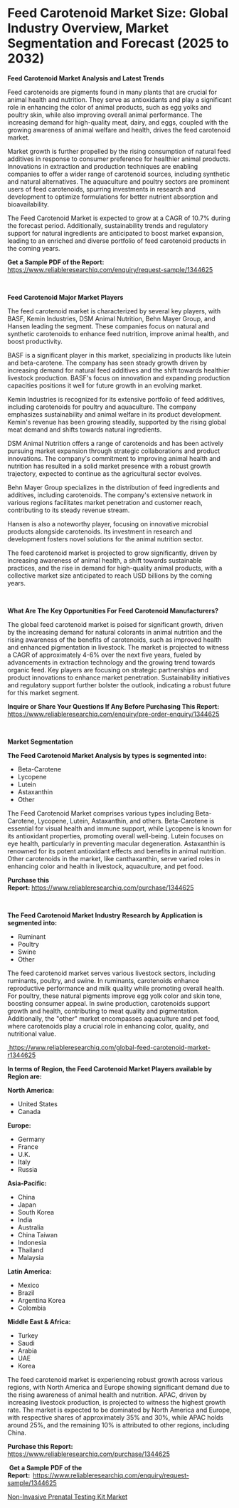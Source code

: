 <p><h1>Feed Carotenoid Market Size: Global Industry Overview, Market Segmentation and Forecast (2025 to 2032)</h1></p><p><strong>Feed Carotenoid Market Analysis and Latest Trends</strong></p>
<p><p>Feed carotenoids are pigments found in many plants that are crucial for animal health and nutrition. They serve as antioxidants and play a significant role in enhancing the color of animal products, such as egg yolks and poultry skin, while also improving overall animal performance. The increasing demand for high-quality meat, dairy, and eggs, coupled with the growing awareness of animal welfare and health, drives the feed carotenoid market.</p><p>Market growth is further propelled by the rising consumption of natural feed additives in response to consumer preference for healthier animal products. Innovations in extraction and production techniques are enabling companies to offer a wider range of carotenoid sources, including synthetic and natural alternatives. The aquaculture and poultry sectors are prominent users of feed carotenoids, spurring investments in research and development to optimize formulations for better nutrient absorption and bioavailability.</p><p>The Feed Carotenoid Market is expected to grow at a CAGR of 10.7% during the forecast period. Additionally, sustainability trends and regulatory support for natural ingredients are anticipated to boost market expansion, leading to an enriched and diverse portfolio of feed carotenoid products in the coming years.</p></p>
<p><strong>Get a Sample PDF of the Report:&nbsp;</strong> <a href="https://www.reliableresearchiq.com/enquiry/request-sample/1344625?utm_campaign=2927&utm_medium=2&utm_source=Github&utm_content=ia&utm_term=24032025&utm_id=feed-carotenoid">https://www.reliableresearchiq.com/enquiry/request-sample/1344625</a></p>
<p>&nbsp;</p>
<p><strong>Feed Carotenoid Major Market Players</strong></p>
<p><p>The feed carotenoid market is characterized by several key players, with BASF, Kemin Industries, DSM Animal Nutrition, Behn Mayer Group, and Hansen leading the segment. These companies focus on natural and synthetic carotenoids to enhance feed nutrition, improve animal health, and boost productivity.</p><p>BASF is a significant player in this market, specializing in products like lutein and beta-carotene. The company has seen steady growth driven by increasing demand for natural feed additives and the shift towards healthier livestock production. BASF's focus on innovation and expanding production capacities positions it well for future growth in an evolving market.</p><p>Kemin Industries is recognized for its extensive portfolio of feed additives, including carotenoids for poultry and aquaculture. The company emphasizes sustainability and animal welfare in its product development. Kemin's revenue has been growing steadily, supported by the rising global meat demand and shifts towards natural ingredients.</p><p>DSM Animal Nutrition offers a range of carotenoids and has been actively pursuing market expansion through strategic collaborations and product innovations. The company's commitment to improving animal health and nutrition has resulted in a solid market presence with a robust growth trajectory, expected to continue as the agricultural sector evolves.</p><p>Behn Mayer Group specializes in the distribution of feed ingredients and additives, including carotenoids. The company's extensive network in various regions facilitates market penetration and customer reach, contributing to its steady revenue stream.</p><p>Hansen is also a noteworthy player, focusing on innovative microbial products alongside carotenoids. Its investment in research and development fosters novel solutions for the animal nutrition sector.</p><p>The feed carotenoid market is projected to grow significantly, driven by increasing awareness of animal health, a shift towards sustainable practices, and the rise in demand for high-quality animal products, with a collective market size anticipated to reach USD billions by the coming years.</p></p>
<p>&nbsp;</p>
<p><strong>What Are The Key Opportunities For Feed Carotenoid Manufacturers?</strong></p>
<p><p>The global feed carotenoid market is poised for significant growth, driven by the increasing demand for natural colorants in animal nutrition and the rising awareness of the benefits of carotenoids, such as improved health and enhanced pigmentation in livestock. The market is projected to witness a CAGR of approximately 4-6% over the next five years, fueled by advancements in extraction technology and the growing trend towards organic feed. Key players are focusing on strategic partnerships and product innovations to enhance market penetration. Sustainability initiatives and regulatory support further bolster the outlook, indicating a robust future for this market segment.</p></p>
<p><strong>Inquire or Share Your Questions If Any Before Purchasing This Report:</strong> <a href="https://www.reliableresearchiq.com/enquiry/pre-order-enquiry/1344625?utm_campaign=2927&utm_medium=2&utm_source=Github&utm_content=ia&utm_term=24032025&utm_id=feed-carotenoid">https://www.reliableresearchiq.com/enquiry/pre-order-enquiry/1344625</a></p>
<p>&nbsp;</p>
<p><strong>Market Segmentation</strong></p>
<p><strong>The Feed Carotenoid Market Analysis by types is segmented into:</strong></p>
<p><ul><li>Beta-Carotene</li><li>Lycopene</li><li>Lutein</li><li>Astaxanthin</li><li>Other</li></ul></p>
<p><p>The Feed Carotenoid Market comprises various types including Beta-Carotene, Lycopene, Lutein, Astaxanthin, and others. Beta-Carotene is essential for visual health and immune support, while Lycopene is known for its antioxidant properties, promoting overall well-being. Lutein focuses on eye health, particularly in preventing macular degeneration. Astaxanthin is renowned for its potent antioxidant effects and benefits in animal nutrition. Other carotenoids in the market, like canthaxanthin, serve varied roles in enhancing color and health in livestock, aquaculture, and pet food.</p></p>
<p><strong>Purchase this Report:&nbsp;</strong><a href="https://www.reliableresearchiq.com/purchase/1344625?utm_campaign=2927&utm_medium=2&utm_source=Github&utm_content=ia&utm_term=24032025&utm_id=feed-carotenoid">https://www.reliableresearchiq.com/purchase/1344625</a></p>
<p>&nbsp;</p>
<p><strong>The Feed Carotenoid Market Industry Research by Application is segmented into:</strong></p>
<p><ul><li>Ruminant</li><li>Poultry</li><li>Swine</li><li>Other</li></ul></p>
<p><p>The feed carotenoid market serves various livestock sectors, including ruminants, poultry, and swine. In ruminants, carotenoids enhance reproductive performance and milk quality while promoting overall health. For poultry, these natural pigments improve egg yolk color and skin tone, boosting consumer appeal. In swine production, carotenoids support growth and health, contributing to meat quality and pigmentation. Additionally, the "other" market encompasses aquaculture and pet food, where carotenoids play a crucial role in enhancing color, quality, and nutritional value.</p></p>
<p><a href="https://www.reliableresearchiq.com/global-feed-carotenoid-market-r1344625?utm_campaign=2927&utm_medium=2&utm_source=Github&utm_content=ia&utm_term=24032025&utm_id=feed-carotenoid">&nbsp;https://www.reliableresearchiq.com/global-feed-carotenoid-market-r1344625</a></p>
<p><strong>In terms of Region, the Feed Carotenoid Market Players available by Region are:</strong></p>
<p>
    <p> <strong> North America: </strong>
        <ul>
            <li>United States</li>
            <li>Canada</li>
        </ul>
        </p> 
    <p> <strong> Europe: </strong>
        <ul>
            <li>Germany</li>
            <li>France</li>
            <li>U.K.</li>
            <li>Italy</li>
            <li>Russia</li>
        </ul>
        </p> 
    <p> <strong> Asia-Pacific: </strong>
        <ul>
            <li>China</li>
            <li>Japan</li>
            <li>South Korea</li>
            <li>India</li>
            <li>Australia</li>
            <li>China Taiwan</li>
            <li>Indonesia</li>
            <li>Thailand</li>
            <li>Malaysia</li>
        </ul>
        </p> 
    <p> <strong> Latin America: </strong>
        <ul>
            <li>Mexico</li>
            <li>Brazil</li>
            <li>Argentina Korea</li>
            <li>Colombia</li>
        </ul>
        </p> 
    <p> <strong> Middle East & Africa: </strong>
        <ul>
            <li>Turkey</li>
            <li>Saudi</li>
            <li>Arabia</li>
            <li>UAE</li>
            <li>Korea</li>
        </ul>
    </p>
    </p>
<p><p>The feed carotenoid market is experiencing robust growth across various regions, with North America and Europe showing significant demand due to the rising awareness of animal health and nutrition. APAC, driven by increasing livestock production, is projected to witness the highest growth rate. The market is expected to be dominated by North America and Europe, with respective shares of approximately 35% and 30%, while APAC holds around 25%, and the remaining 10% is attributed to other regions, including China.</p></p>
<p><strong>Purchase this Report: </strong><a href="https://www.reliableresearchiq.com/purchase/1344625?utm_campaign=2927&utm_medium=2&utm_source=Github&utm_content=ia&utm_term=24032025&utm_id=feed-carotenoid">https://www.reliableresearchiq.com/purchase/1344625</a></p>
<p>&nbsp;<strong>Get a Sample PDF of the Report:&nbsp;&nbsp;</strong><a href="https://www.reliableresearchiq.com/enquiry/request-sample/1344625?utm_campaign=2927&utm_medium=2&utm_source=Github&utm_content=ia&utm_term=24032025&utm_id=feed-carotenoid">https://www.reliableresearchiq.com/enquiry/request-sample/1344625</a></p>
<p><strong></strong></p>
<p><p><a href="https://github.com/sapsaidamary/Market-Research-Report-List-1/blob/main/non-invasive-prenatal-testing-kit-market.md?utm_campaign=2927&utm_medium=2&utm_source=Github&utm_content=ia&utm_term=24032025&utm_id=feed-carotenoid">Non-Invasive Prenatal Testing Kit Market</a></p></p>